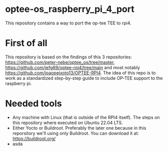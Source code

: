# optee-os_raspberry_pi_4_port
This repository contains a way to port the op-tee TEE to rpi4.

# First of all
This repository is based on the findings of this 3 repositories: https://github.com/peter-nebe/optee_os/tree/master, https://github.com/jefg89/optee-rpi4/tree/main and most notably https://github.com/joaopeixoto13/OPTEE-RPI4.
The idea of this repo is to work as a standardized step-by-step guide to include OP-TEE support to the raspberry pi.

# Needed tools
- Any machine with Linux (that is outside of the RPI4 itself). The steps on this repository where executed on Ubuntu 22.04 LTS.
- Either Yocto or Buildroot. Preferably the later one because in this reporsitory we'll using only Buildroot. You can download it at: https://buildroot.org/
- asda
